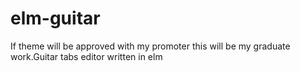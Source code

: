 # elm-guitar
If theme will be approved with my promoter this will be my graduate work.Guitar tabs editor written in elm
